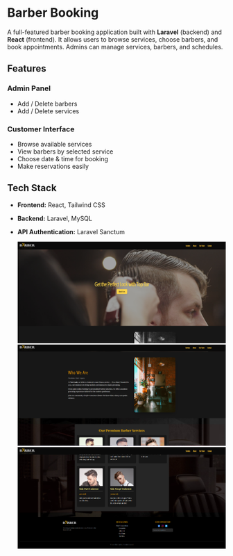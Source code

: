 # Barber Booking

A full-featured barber booking application built with **Laravel** (backend) and **React** (frontend). It allows users to browse services, choose barbers, and book appointments. Admins can manage services, barbers, and schedules.

## Features

### Admin Panel
- Add / Delete barbers
- Add / Delete services
### Customer Interface
- Browse available services
- View barbers by selected service
- Choose date & time for booking
- Make reservations easily

## Tech Stack

- **Frontend:** React, Tailwind CSS
- **Backend:** Laravel, MySQL
- **API Authentication:** Laravel Sanctum



  <img src="barberHome.png" alt="Home Page" width="700"/>
  <img src="Screenshot (152).png" alt="Home Page" width="700"/>
  <img src="Screenshot (153).png" alt="Home Page" width="700"/>
  
  


